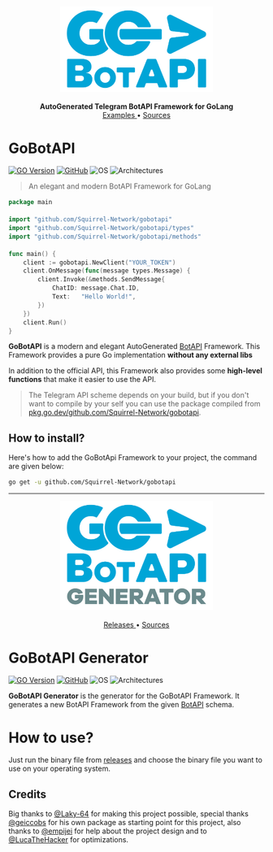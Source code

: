 <p align="center">
    <a href="https://github.com/Squirrel-Network/GoBotApi">
        <img width="300px" src="logo1.svg" alt="gopher logo" />
    </a>
    <br><br>
    <b>AutoGenerated Telegram BotAPI Framework for GoLang</b>
    <br>
    <a href="https://github.com/Squirrel-Network/gobotapi/tree/master/examples">
        Examples
    </a>
    •
    <a href="https://github.com/Squirrel-Network/gobotapi">
        Sources
    </a>
</p>

# GoBotAPI
[![GO Version](https://img.shields.io/github/go-mod/go-version/Squirrel-Network/gobotapi)](https://go.dev/)
[![GitHub](https://img.shields.io/github/license/Squirrel-Network/gobotapi)](https://github.com/Squirrel-Network/gobotapi/blob/master/LICENSE.md)
![OS](https://img.shields.io/badge/platform-Linux%20%7C%20Windows%20%7C%20macOS-lightgrey)
![Architectures](https://img.shields.io/badge/architectures-x86__64%20%7C%20arm64v8%20%7C%20win__amd64%20%7C%20darwin__x64-blue)

> An elegant and modern BotAPI Framework for GoLang

``` go
package main

import "github.com/Squirrel-Network/gobotapi"
import "github.com/Squirrel-Network/gobotapi/types"
import "github.com/Squirrel-Network/gobotapi/methods"

func main() {
    client := gobotapi.NewClient("YOUR_TOKEN")
    client.OnMessage(func(message types.Message) {
        client.Invoke(&methods.SendMessage{
            ChatID: message.Chat.ID,
            Text:   "Hello World!",
        })
    })
    client.Run()
}
```

**GoBotAPI** is a modern and elegant AutoGenerated [BotAPI](https://core.telegram.org/bots/api) Framework. This Framework provides a pure
Go implementation **without any external libs**

In addition to the official API, this Framework also provides some **high-level
functions** that make it easier to use the API.

> The Telegram API scheme depends on your build, but if you don't want to compile by your self you
can use the package compiled from [pkg.go.dev/github.com/Squirrel-Network/gobotapi](https://pkg.go.dev/github.com/Squirrel-Network/gobotapi).

## How to install?
Here's how to add the GoBotApi Framework to your project, the command are given below:
``` bash
go get -u github.com/Squirrel-Network/gobotapi
```

<hr>
<p align="center">
    <a href="https://github.com/Squirrel-Network/GoBotApiGenerator">
        <img width="300px" src="logo2.svg" alt="gopher logo" />
    </a>
    <br>
    <br>
    <a href="https://github.com/Squirrel-Network/GoBotApiCompiler/releases">
        Releases
    </a>
    •
    <a href="https://github.com/Squirrel-Network/GoBotApiGenerator">
        Sources
    </a>
</p>

# GoBotAPI Generator
[![GO Version](https://img.shields.io/github/go-mod/go-version/Squirrel-Network/GoBotApiCompiler)](https://go.dev/)
[![GitHub](https://img.shields.io/github/license/Squirrel-Network/GoBotApiCompiler)](https://github.com/Squirrel-Network/GoBotApiCompiler/blob/master/LICENSE.md)
![OS](https://img.shields.io/badge/platform-Linux%20%7C%20Windows%20%7C%20macOS-lightgrey)
![Architectures](https://img.shields.io/badge/architectures-x86__64%20%7C%20arm64v8%20%7C%20win__amd64%20%7C%20darwin__x64-blue)

**GoBotAPI Generator** is the generator for the GoBotAPI Framework. It generates a new BotAPI Framework from the given
[BotAPI](https://core.telegram.org/bots/api) schema.

# How to use?
Just run the binary file from [releases](https://github.com/Squirrel-Network/GoBotApiCompiler/releases)
and choose the binary file you want to use on your operating system.

## Credits
Big thanks to [@Laky-64] for making this project possible, special thanks [@geiccobs] for his own package as
starting point for this project, also thanks to [@empijei] for help about the project design and to
[@LucaTheHacker] for optimizations.

[@Laky-64]: https://github.com/Laky-64
[@geiccobs]: https://github.com/geiccobs
[@empijei]: https://github.com/empijei
[@LucaTheHacker]: https://github.com/LucaTheHacker
